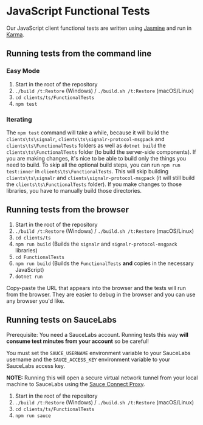 # JavaScript Functional Tests

Our JavaScript client functional tests are written using [Jasmine](https://jasmine.github.io/) and run in [Karma](https://karma-runner.github.io/2.0/index.html).

## Running tests from the command line

### Easy Mode

1. Start in the root of the repository
1. `./build /t:Restore` (Windows) / `./build.sh /t:Restore` (macOS/Linux)
1. `cd clients/ts/FunctionalTests`
1. `npm test`

### Iterating

The `npm test` command will take a while, because it will build the `clients\ts\signalr`, `clients\ts\signalr-protocol-msgpack` and `clients\ts\FunctionalTests` folders as well as
`dotnet build` the `clients\ts\FunctionalTests` folder (to build the server-side components). If you are making changes, it's nice to be able to build only the things you need to build. To skip all the optional build steps, you can run `npm run test:inner` in `clients\ts\FunctionalTests`. This will skip building `clients\ts\signalr` and `clients\signalr-protocol-msgpack` (it will still build the `clients\ts\FunctionalTests` folder). If you make changes to those libraries, you have to manually build those directories.

## Running tests from the browser

1. Start in the root of the repository
1. `./build /t:Restore` (Windows) / `./build.sh /t:Restore` (macOS/Linux)
1. `cd clients/ts`
1. `npm run build` (Builds the `signalr` and `signalr-protocol-msgpack` libraries)
1. `cd FunctionalTests`
1. `npm run build` (Builds the `FunctionalTests` **and** copies in the necessary JavaScript)
1. `dotnet run`

Copy-paste the URL that appears into the browser and the tests will run from the browser. They are easier to debug in the browser and you can use any browser you'd like.

## Running tests on SauceLabs

Prerequisite: You need a SauceLabs account. Running tests this way **will consume test minutes from your account** so be careful!

You must set the `SAUCE_USERNAME` environment variable to your SauceLabs username and the `SAUCE_ACCESS_KEY` environment variable to your SauceLabs access key.

**NOTE:** Running this will open a secure virtual network tunnel from your local machine to SauceLabs using the [Sauce Connect Proxy](https://wiki.saucelabs.com/display/DOCS/Sauce+Connect+Proxy).

1. Start in the root of the repository
1. `./build /t:Restore` (Windows) / `./build.sh /t:Restore` (macOS/Linux)
1. `cd clients/ts/FunctionalTests`
1. `npm run sauce`